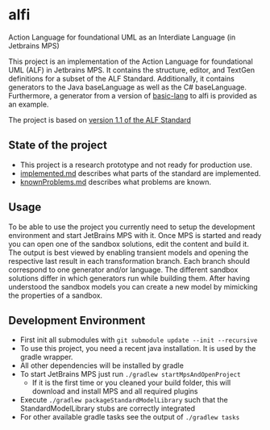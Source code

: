 # alfi

Action Language for foundational UML as an Interdiate Language (in Jetbrains MPS)

This project is an implementation of the Action Language for foundational UML (ALF) in Jetbrains MPS.
It contains the structure, editor, and TextGen definitions for a subset of the ALF Standard.
Additionally, it contains generators to the Java baseLanguage as well as the C# baseLanguage.
Furthermore, a generator from a version of [basic-lang](./basic-lang/) to alfi is provided as an example.

The project is based on [version 1.1 of the ALF Standard](http://www.omg.org/spec/ALF/1.1)

## State of the project

- This project is a research prototype and not ready for production use.
- [implemented.md](documentation/implemented.md) describes what parts of the standard are implemented.
- [knownProblems.md](documentation/knownProblems.md) describes what problems are known.

## Usage

To be able to use the project you currently need to setup the development environment and start JetBrains MPS with it.
Once MPS is started and ready you can open one of the sandbox solutions, edit the content and build it.
The output is best viewed by enabling transient models and opening the respective last result in each transformation branch.
Each branch should correspond to one generator and/or language.
The different sandbox solutions differ in which generators run while building them.
After having understood the sandbox models you can create a new model by mimicking the properties of a sandbox.

## Development Environment

- First init all submodules with `git submodule update --init --recursive`
- To use this project, you need a recent java installation. It is used by the gradle wrapper.
- All other dependencies will be installed by gradle
- To start JetBrains MPS just run `./gradlew startMpsAndOpenProject`
  - If it is the first time or you cleaned your build folder, this will download and install MPS and all required plugins
- Execute `./gradlew packageStandardModelLibrary` such that the StandardModelLibrary stubs are correctly integrated
- For other available gradle tasks see the output of `./gradlew tasks`
